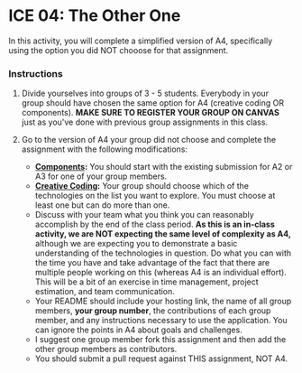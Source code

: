 # ICE 04: The Other One

In this activity, you will complete a simplified version of A4, specifically using the option you did NOT chooose for that assignment.

### Instructions

1. Divide yourselves into groups of 3 - 5 students. Everybody in your group should have chosen the same option for A4 (creative coding OR components). **MAKE SURE TO REGISTER YOUR GROUP ON CANVAS** just as you've done with previous group assignments in this class.

2. Go to the version of A4 your group did not choose and complete the assignment with the following modifications:
    * **[Components](https://github.com/jmcuneo/a4-components-a25):** You should start with the existing submission for A2 or A3 for one of your group members.
    * **[Creative Coding](https://github.com/jmcuneo/a4-creative-coding-a25):** Your group should choose which of the technologies on the list you want to explore. You must choose at least one but can do more than one.
    * Discuss with your team what you think you can reasonably accomplish by the end of the class period. **As this is an in-class activity, we are NOT expecting the same level of complexity as A4,** although we are expecting you to demonstrate a basic understanding of the technologies in question. Do what you can with the time you have and take advantage of the fact that there are multiple people working on this (whereas A4 is an individual effort). This will be a bit of an exercise in time management, project estimation, and team communication.
    * Your README should include your hosting link, the name of all group members, **your group number**, the contributions of each group member, and any instructions necessary to use the application. You can ignore the points in A4 about goals and challenges.
    * I suggest one group member fork this assignment and then add the other group members as contributors.
    * You should submit a pull request against THIS assignment, NOT A4.
